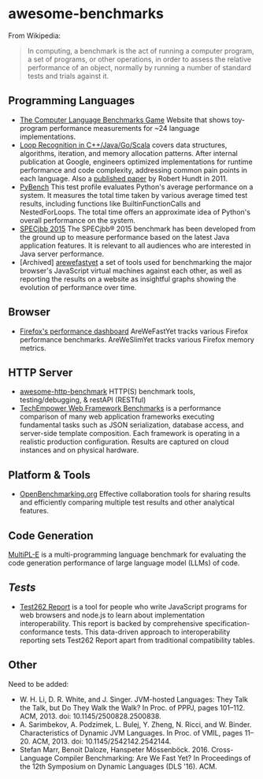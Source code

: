 # awesome-benchmarks

From Wikipedia:

> In computing, a benchmark is the act of running a computer program, a set of programs, or other operations, in order to assess the relative performance of an object, normally by running a number of standard tests and trials against it.

## Programming Languages

* [The Computer Language Benchmarks Game](https://benchmarksgame-team.pages.debian.net/benchmarksgame/) Website that shows toy-program performance measurements for ~24 language implementations.
* [Loop Recognition in C++/Java/Go/Scala](code.google.com/p/multi-language-bench) covers data structures, algorithms, iteration, and memory allocation patterns. After internal publication at Google, engineers optimized implementations for runtime performance and code complexity, addressing common pain points in each language. Also a [published paper](https://days2011.scala-lang.org/sites/days2011/files/ws3-1-Hundt.pdf) by Robert Hundt in 2011.
* [PyBench](https://openbenchmarking.org/test/pts/pybench) This test profile evaluates Python's average performance on a system. It measures the total time taken by various average timed test results, including functions like BuiltinFunctionCalls and NestedForLoops. The total time offers an approximate idea of Python's overall performance on the system.
* [SPECjbb 2015](http://www.spec.org/jbb2015/) The SPECjbb® 2015 benchmark has been developed from the ground up to measure performance based on the latest Java application features. It is relevant to all audiences who are interested in Java server performance.
* [Archived] [arewefastyet](https://github.com/mozilla/arewefastyet) a set of tools used for benchmarking the major browser's JavaScript virtual machines against each other, as well as reporting the results on a website as insightful graphs showing the evolution of performance over time.

## Browser

* [Firefox's performance dashboard](https://github.com/mozilla-frontend-infra/firefox-performance-dashboards)
  AreWeFastYet tracks various Firefox performance benchmarks. AreWeSlimYet tracks various Firefox memory metrics.

## HTTP Server

* [awesome-http-benchmark](https://github.com/denji/awesome-http-benchmark) HTTP(S) benchmark tools, testing/debugging, & restAPI (RESTful)
* [TechEmpower Web Framework Benchmarks](https://www.techempower.com/benchmarks/) is a performance comparison of many web application frameworks executing fundamental tasks such as JSON serialization, database access, and server-side template composition. Each framework is operating in a realistic production configuration. Results are captured on cloud instances and on physical hardware.

## Platform & Tools

* [OpenBenchmarking.org](https://openbenchmarking.org/) Effective collaboration tools for sharing results and efficiently comparing multiple test results and other analytical features.

## Code Generation

[MultiPL-E](https://nuprl.github.io/MultiPL-E/) is a multi-programming language benchmark for evaluating the code generation performance of large language model (LLMs) of code.
  
## *Tests*

* [Test262 Report](https://test262.report/) is a tool for people who write JavaScript programs for web browsers and node.js to learn about implementation interoperability. This report is backed by comprehensive specification-conformance tests. This data-driven approach to interoperability reporting sets Test262 Report apart from traditional compatibility tables.

## Other

Need to be added:

* W. H. Li, D. R. White, and J. Singer. JVM-hosted Languages: They Talk the Talk, but Do They Walk the Walk? In Proc. of PPPJ, pages 101–112. ACM, 2013. doi: 10.1145/2500828.2500838.
* A. Sarimbekov, A. Podzimek, L. Bulej, Y. Zheng, N. Ricci, and W. Binder. Characteristics of Dynamic JVM Languages. In Proc. of VMIL, pages 11–20. ACM, 2013. doi: 10.1145/2542142.2542144.
* Stefan Marr, Benoit Daloze, Hanspeter Mössenböck. 2016. Cross-Language Compiler Benchmarking: Are We Fast Yet? In Proceedings of the 12th Symposium on Dynamic Languages (DLS '16). ACM.
